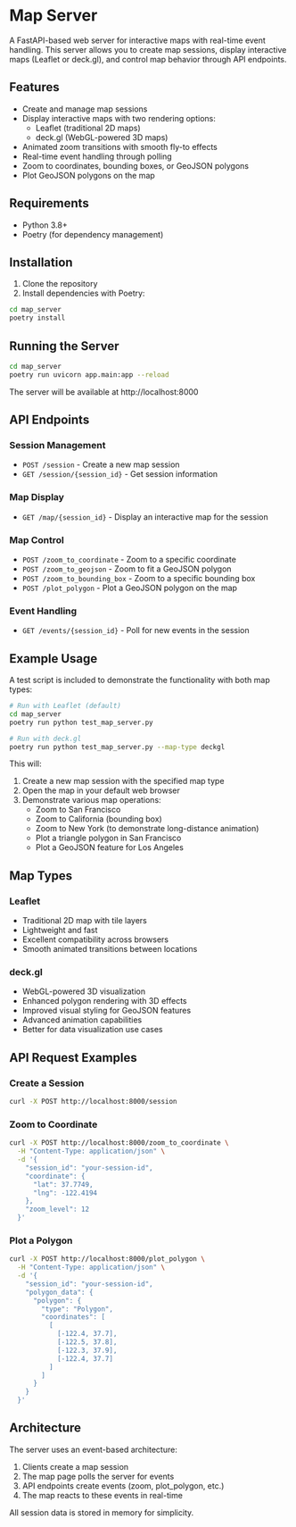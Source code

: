 # Map Server

A FastAPI-based web server for interactive maps with real-time event handling. This server allows you to create map sessions, display interactive maps (Leaflet or deck.gl), and control map behavior through API endpoints.

## Features

- Create and manage map sessions
- Display interactive maps with two rendering options:
  - Leaflet (traditional 2D maps)
  - deck.gl (WebGL-powered 3D maps)
- Animated zoom transitions with smooth fly-to effects
- Real-time event handling through polling
- Zoom to coordinates, bounding boxes, or GeoJSON polygons
- Plot GeoJSON polygons on the map

## Requirements

- Python 3.8+
- Poetry (for dependency management)

## Installation

1. Clone the repository
2. Install dependencies with Poetry:

```bash
cd map_server
poetry install
```

## Running the Server

```bash
cd map_server
poetry run uvicorn app.main:app --reload
```

The server will be available at http://localhost:8000

## API Endpoints

### Session Management

- `POST /session` - Create a new map session
- `GET /session/{session_id}` - Get session information

### Map Display

- `GET /map/{session_id}` - Display an interactive map for the session

### Map Control

- `POST /zoom_to_coordinate` - Zoom to a specific coordinate
- `POST /zoom_to_geojson` - Zoom to fit a GeoJSON polygon
- `POST /zoom_to_bounding_box` - Zoom to a specific bounding box
- `POST /plot_polygon` - Plot a GeoJSON polygon on the map

### Event Handling

- `GET /events/{session_id}` - Poll for new events in the session

## Example Usage

A test script is included to demonstrate the functionality with both map types:

```bash
# Run with Leaflet (default)
cd map_server
poetry run python test_map_server.py

# Run with deck.gl
poetry run python test_map_server.py --map-type deckgl
```

This will:
1. Create a new map session with the specified map type
2. Open the map in your default web browser
3. Demonstrate various map operations:
   - Zoom to San Francisco
   - Zoom to California (bounding box)
   - Zoom to New York (to demonstrate long-distance animation)
   - Plot a triangle polygon in San Francisco
   - Plot a GeoJSON feature for Los Angeles

## Map Types

### Leaflet
- Traditional 2D map with tile layers
- Lightweight and fast
- Excellent compatibility across browsers
- Smooth animated transitions between locations

### deck.gl
- WebGL-powered 3D visualization
- Enhanced polygon rendering with 3D effects
- Improved visual styling for GeoJSON features
- Advanced animation capabilities
- Better for data visualization use cases

## API Request Examples

### Create a Session

```bash
curl -X POST http://localhost:8000/session
```

### Zoom to Coordinate

```bash
curl -X POST http://localhost:8000/zoom_to_coordinate \
  -H "Content-Type: application/json" \
  -d '{
    "session_id": "your-session-id",
    "coordinate": {
      "lat": 37.7749,
      "lng": -122.4194
    },
    "zoom_level": 12
  }'
```

### Plot a Polygon

```bash
curl -X POST http://localhost:8000/plot_polygon \
  -H "Content-Type: application/json" \
  -d '{
    "session_id": "your-session-id",
    "polygon_data": {
      "polygon": {
        "type": "Polygon",
        "coordinates": [
          [
            [-122.4, 37.7],
            [-122.5, 37.8],
            [-122.3, 37.9],
            [-122.4, 37.7]
          ]
        ]
      }
    }
  }'
```

## Architecture

The server uses an event-based architecture:

1. Clients create a map session
2. The map page polls the server for events
3. API endpoints create events (zoom, plot_polygon, etc.)
4. The map reacts to these events in real-time

All session data is stored in memory for simplicity.

